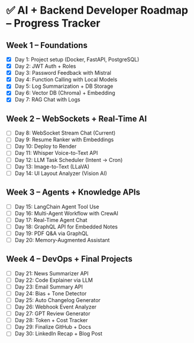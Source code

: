# ✅ AI + Backend Developer Roadmap – Progress Tracker

## Week 1 – Foundations
- [x] Day 1: Project setup (Docker, FastAPI, PostgreSQL)
- [x] Day 2: JWT Auth + Roles
- [x] Day 3: Password Feedback with Mistral
- [x] Day 4: Function Calling with Local Models
- [x] Day 5: Log Summarization + DB Storage
- [x] Day 6: Vector DB (Chroma) + Embedding
- [x] Day 7: RAG Chat with Logs

## Week 2 – WebSockets + Real-Time AI
- [ ] Day 8: WebSocket Stream Chat (Current)
- [ ] Day 9: Resume Ranker with Embeddings
- [ ] Day 10: Deploy to Render
- [ ] Day 11: Whisper Voice-to-Text API
- [ ] Day 12: LLM Task Scheduler (Intent → Cron)
- [ ] Day 13: Image-to-Text (LLaVA)
- [ ] Day 14: UI Layout Analyzer (Vision AI)

## Week 3 – Agents + Knowledge APIs
- [ ] Day 15: LangChain Agent Tool Use
- [ ] Day 16: Multi-Agent Workflow with CrewAI
- [ ] Day 17: Real-Time Agent Chat
- [ ] Day 18: GraphQL API for Embedded Notes
- [ ] Day 19: PDF Q&A via GraphQL
- [ ] Day 20: Memory-Augmented Assistant

## Week 4 – DevOps + Final Projects
- [ ] Day 21: News Summarizer API
- [ ] Day 22: Code Explainer via LLM
- [ ] Day 23: Email Summary API
- [ ] Day 24: Bias + Tone Detector
- [ ] Day 25: Auto Changelog Generator
- [ ] Day 26: Webhook Event Analyzer
- [ ] Day 27: GPT Review Generator
- [ ] Day 28: Token + Cost Tracker
- [ ] Day 29: Finalize GitHub + Docs
- [ ] Day 30: LinkedIn Recap + Blog Post
